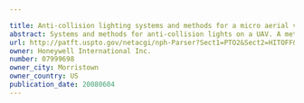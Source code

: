 ```yaml
---

title: Anti-collision lighting systems and methods for a micro aerial vehicle
abstract: Systems and methods for anti-collision lights on a UAV. A method for passive anti-collision lights on a Micro-Aerial Vehicle (“MAV”) including determining a location of the MAV using a flight management computer configured to fly the MAV on a programmed path using data from a global positioning system and an inertial navigation system. The flight management system transmits light activation data and selectively activates at least one navigation light located on a visible surface of the MAV using the light activation data from the flight management computer.
url: http://patft.uspto.gov/netacgi/nph-Parser?Sect1=PTO2&Sect2=HITOFF&p=1&u=%2Fnetahtml%2FPTO%2Fsearch-adv.htm&r=1&f=G&l=50&d=PALL&S1=07999698&OS=07999698&RS=07999698
owner: Honeywell International Inc.
number: 07999698
owner_city: Morristown
owner_country: US
publication_date: 20080604
---
```

